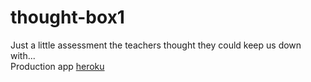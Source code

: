 # thought-box1
Just a little assessment the teachers thought they could keep us down with...  
Production app [heroku](https://ag-thought-box.herokuapp.com/)
